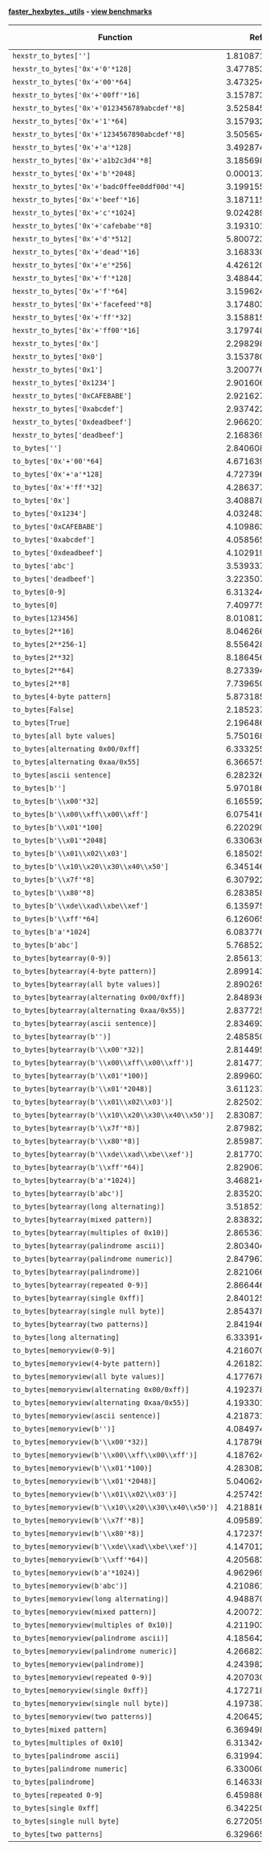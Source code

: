 #### [faster_hexbytes._utils](https://github.com/BobTheBuidler/faster-hexbytes/blob/master/faster_hexbytes/_utils.py) - [view benchmarks](https://github.com/BobTheBuidler/faster-hexbytes/blob/master/benchmarks/test__utils_benchmarks.py)

| Function | Reference Mean | Faster Mean | % Change | Speedup (%) | x Faster | Faster |
|----------|---------------|-------------|----------|-------------|----------|--------|
| `hexstr_to_bytes['']` | 1.8108716109507284e-05 | 1.072953506463328e-05 | 40.75% | 68.77% | 1.69x | ✅ |
| `hexstr_to_bytes['0x'+'0'*128]` | 3.477853093027143e-05 | 2.134695480977104e-05 | 38.62% | 62.92% | 1.63x | ✅ |
| `hexstr_to_bytes['0x'+'00'*64]` | 3.4732543679357386e-05 | 2.1221180074638576e-05 | 38.90% | 63.67% | 1.64x | ✅ |
| `hexstr_to_bytes['0x'+'00ff'*16]` | 3.157873784693238e-05 | 1.8192123289786923e-05 | 42.39% | 73.58% | 1.74x | ✅ |
| `hexstr_to_bytes['0x'+'0123456789abcdef'*8]` | 3.525845229823845e-05 | 2.082314740675848e-05 | 40.94% | 69.32% | 1.69x | ✅ |
| `hexstr_to_bytes['0x'+'1'*64]` | 3.1579329084849564e-05 | 1.8312339417318836e-05 | 42.01% | 72.45% | 1.72x | ✅ |
| `hexstr_to_bytes['0x'+'1234567890abcdef'*8]` | 3.5056540486883796e-05 | 2.1165520123982964e-05 | 39.62% | 65.63% | 1.66x | ✅ |
| `hexstr_to_bytes['0x'+'a'*128]` | 3.49287494195988e-05 | 2.1287539169906995e-05 | 39.05% | 64.08% | 1.64x | ✅ |
| `hexstr_to_bytes['0x'+'a1b2c3d4'*8]` | 3.185698664990902e-05 | 1.8281794042996916e-05 | 42.61% | 74.26% | 1.74x | ✅ |
| `hexstr_to_bytes['0x'+'b'*2048]` | 0.00013744273892649875 | 0.00011884439365400451 | 13.53% | 15.65% | 1.16x | ✅ |
| `hexstr_to_bytes['0x'+'badc0ffee0ddf00d'*4]` | 3.199155056953397e-05 | 1.841690685471494e-05 | 42.43% | 73.71% | 1.74x | ✅ |
| `hexstr_to_bytes['0x'+'beef'*16]` | 3.1871150713902886e-05 | 1.825076950359168e-05 | 42.74% | 74.63% | 1.75x | ✅ |
| `hexstr_to_bytes['0x'+'c'*1024]` | 9.024289594262732e-05 | 7.190635060936371e-05 | 20.32% | 25.50% | 1.26x | ✅ |
| `hexstr_to_bytes['0x'+'cafebabe'*8]` | 3.19310137024219e-05 | 1.8237492039379318e-05 | 42.88% | 75.08% | 1.75x | ✅ |
| `hexstr_to_bytes['0x'+'d'*512]` | 5.800723082588783e-05 | 4.082969024960506e-05 | 29.61% | 42.07% | 1.42x | ✅ |
| `hexstr_to_bytes['0x'+'dead'*16]` | 3.1683305095766123e-05 | 1.8495778271077177e-05 | 41.62% | 71.30% | 1.71x | ✅ |
| `hexstr_to_bytes['0x'+'e'*256]` | 4.4261201864336894e-05 | 2.783576306930417e-05 | 37.11% | 59.01% | 1.59x | ✅ |
| `hexstr_to_bytes['0x'+'f'*128]` | 3.4884470128319426e-05 | 2.1125807424977293e-05 | 39.44% | 65.13% | 1.65x | ✅ |
| `hexstr_to_bytes['0x'+'f'*64]` | 3.159624528509172e-05 | 1.8250096630324273e-05 | 42.24% | 73.13% | 1.73x | ✅ |
| `hexstr_to_bytes['0x'+'facefeed'*8]` | 3.1748030176567864e-05 | 1.8350213477570096e-05 | 42.20% | 73.01% | 1.73x | ✅ |
| `hexstr_to_bytes['0x'+'ff'*32]` | 3.158815574740083e-05 | 1.819649584898684e-05 | 42.39% | 73.59% | 1.74x | ✅ |
| `hexstr_to_bytes['0x'+'ff00'*16]` | 3.179748785762551e-05 | 1.8167401189431703e-05 | 42.87% | 75.02% | 1.75x | ✅ |
| `hexstr_to_bytes['0x']` | 2.298298246447314e-05 | 1.0683129269606998e-05 | 53.52% | 115.13% | 2.15x | ✅ |
| `hexstr_to_bytes['0x0']` | 3.153780989321959e-05 | 1.868174251724141e-05 | 40.76% | 68.82% | 1.69x | ✅ |
| `hexstr_to_bytes['0x1']` | 3.2007765643142155e-05 | 1.8974342768234374e-05 | 40.72% | 68.69% | 1.69x | ✅ |
| `hexstr_to_bytes['0x1234']` | 2.9016069626678522e-05 | 1.6431613751268333e-05 | 43.37% | 76.59% | 1.77x | ✅ |
| `hexstr_to_bytes['0xCAFEBABE']` | 2.921627644405063e-05 | 1.6256215638285292e-05 | 44.36% | 79.72% | 1.80x | ✅ |
| `hexstr_to_bytes['0xabcdef']` | 2.937422894326973e-05 | 1.631260719885842e-05 | 44.47% | 80.07% | 1.80x | ✅ |
| `hexstr_to_bytes['0xdeadbeef']` | 2.9662014702520155e-05 | 1.6313537795389213e-05 | 45.00% | 81.82% | 1.82x | ✅ |
| `hexstr_to_bytes['deadbeef']` | 2.1683696702414743e-05 | 1.4442618121960187e-05 | 33.39% | 50.14% | 1.50x | ✅ |
| `to_bytes['']` | 2.8406081504686926e-05 | 1.212071815779389e-05 | 57.33% | 134.36% | 2.34x | ✅ |
| `to_bytes['0x'+'00'*64]` | 4.6716391777960806e-05 | 2.319346964340516e-05 | 50.35% | 101.42% | 2.01x | ✅ |
| `to_bytes['0x'+'a'*128]` | 4.7273962279218805e-05 | 2.2773025159909116e-05 | 51.83% | 107.59% | 2.08x | ✅ |
| `to_bytes['0x'+'ff'*32]` | 4.2863771256961514e-05 | 2.0218519120147183e-05 | 52.83% | 112.00% | 2.12x | ✅ |
| `to_bytes['0x']` | 3.408878069748809e-05 | 1.2334688490893812e-05 | 63.82% | 176.37% | 2.76x | ✅ |
| `to_bytes['0x1234']` | 4.0324834741976484e-05 | 1.7572703709852513e-05 | 56.42% | 129.47% | 2.29x | ✅ |
| `to_bytes['0xCAFEBABE']` | 4.10986371145335e-05 | 1.7918040683352798e-05 | 56.40% | 129.37% | 2.29x | ✅ |
| `to_bytes['0xabcdef']` | 4.0585657657671104e-05 | 1.7885805718051142e-05 | 55.93% | 126.92% | 2.27x | ✅ |
| `to_bytes['0xdeadbeef']` | 4.102919062199696e-05 | 1.7976496729520054e-05 | 56.19% | 128.24% | 2.28x | ✅ |
| `to_bytes['abc']` | 3.539337044074583e-05 | 1.9672726154367137e-05 | 44.42% | 79.91% | 1.80x | ✅ |
| `to_bytes['deadbeef']` | 3.223507688764388e-05 | 1.5670468820973864e-05 | 51.39% | 105.71% | 2.06x | ✅ |
| `to_bytes[0-9]` | 6.313244733892376e-06 | 3.383372814606704e-06 | 46.41% | 86.60% | 1.87x | ✅ |
| `to_bytes[0]` | 7.409775995660785e-05 | 3.067360631720152e-05 | 58.60% | 141.57% | 2.42x | ✅ |
| `to_bytes[123456]` | 8.010812341907212e-05 | 3.486891585363576e-05 | 56.47% | 129.74% | 2.30x | ✅ |
| `to_bytes[2**16]` | 8.046266538687848e-05 | 3.4373396956017574e-05 | 57.28% | 134.08% | 2.34x | ✅ |
| `to_bytes[2**256-1]` | 8.556428307886735e-05 | 4.037964824218906e-05 | 52.81% | 111.90% | 2.12x | ✅ |
| `to_bytes[2**32]` | 8.186456138853784e-05 | 3.670436395753801e-05 | 55.16% | 123.04% | 2.23x | ✅ |
| `to_bytes[2**64]` | 8.27339440074337e-05 | 3.833373528682107e-05 | 53.67% | 115.83% | 2.16x | ✅ |
| `to_bytes[2**8]` | 7.739650178943448e-05 | 3.367216378785691e-05 | 56.49% | 129.85% | 2.30x | ✅ |
| `to_bytes[4-byte pattern]` | 5.87318545109898e-06 | 3.532373211153483e-06 | 39.86% | 66.27% | 1.66x | ✅ |
| `to_bytes[False]` | 2.1852371492268608e-05 | 4.213642715326131e-06 | 80.72% | 418.61% | 5.19x | ✅ |
| `to_bytes[True]` | 2.19648616523232e-05 | 4.366722412375634e-06 | 80.12% | 403.01% | 5.03x | ✅ |
| `to_bytes[all byte values]` | 5.750168122981936e-06 | 3.474973735864405e-06 | 39.57% | 65.47% | 1.65x | ✅ |
| `to_bytes[alternating 0x00/0xff]` | 6.333255896356944e-06 | 3.384083309576267e-06 | 46.57% | 87.15% | 1.87x | ✅ |
| `to_bytes[alternating 0xaa/0x55]` | 6.3665756345667486e-06 | 3.381626329505373e-06 | 46.88% | 88.27% | 1.88x | ✅ |
| `to_bytes[ascii sentence]` | 6.2823266978538725e-06 | 3.6714145931930532e-06 | 41.56% | 71.11% | 1.71x | ✅ |
| `to_bytes[b'']` | 5.970186354967672e-06 | 3.5961475162989274e-06 | 39.76% | 66.02% | 1.66x | ✅ |
| `to_bytes[b'\\x00'*32]` | 6.165592547049623e-06 | 3.7231993259240725e-06 | 39.61% | 65.60% | 1.66x | ✅ |
| `to_bytes[b'\\x00\\xff\\x00\\xff']` | 6.0754166416466165e-06 | 3.6257780966561048e-06 | 40.32% | 67.56% | 1.68x | ✅ |
| `to_bytes[b'\\x01'*100]` | 6.220290347293189e-06 | 3.4234982832629264e-06 | 44.96% | 81.69% | 1.82x | ✅ |
| `to_bytes[b'\\x01'*2048]` | 6.330636000138178e-06 | 3.5289006021602926e-06 | 44.26% | 79.39% | 1.79x | ✅ |
| `to_bytes[b'\\x01\\x02\\x03']` | 6.185025316451305e-06 | 3.623057815000184e-06 | 41.42% | 70.71% | 1.71x | ✅ |
| `to_bytes[b'\\x10\\x20\\x30\\x40\\x50']` | 6.345146929425563e-06 | 3.384053023119839e-06 | 46.67% | 87.50% | 1.88x | ✅ |
| `to_bytes[b'\\x7f'*8]` | 6.307922119478078e-06 | 3.2902904791661006e-06 | 47.84% | 91.71% | 1.92x | ✅ |
| `to_bytes[b'\\x80'*8]` | 6.283858599481755e-06 | 3.385716400166712e-06 | 46.12% | 85.60% | 1.86x | ✅ |
| `to_bytes[b'\\xde\\xad\\xbe\\xef']` | 6.1359750750656236e-06 | 3.476498530048304e-06 | 43.34% | 76.50% | 1.76x | ✅ |
| `to_bytes[b'\\xff'*64]` | 6.126065218502575e-06 | 3.51859567736766e-06 | 42.56% | 74.11% | 1.74x | ✅ |
| `to_bytes[b'a'*1024]` | 6.08377644413553e-06 | 3.470039212531075e-06 | 42.96% | 75.32% | 1.75x | ✅ |
| `to_bytes[b'abc']` | 5.76852269797698e-06 | 3.720980215930264e-06 | 35.50% | 55.03% | 1.55x | ✅ |
| `to_bytes[bytearray(0-9)]` | 2.8561318893861434e-05 | 1.3792796688536417e-05 | 51.71% | 107.07% | 2.07x | ✅ |
| `to_bytes[bytearray(4-byte pattern)]` | 2.8991437853431247e-05 | 1.3978918096930204e-05 | 51.78% | 107.39% | 2.07x | ✅ |
| `to_bytes[bytearray(all byte values)]` | 2.8902652661265275e-05 | 1.3819960098487067e-05 | 52.18% | 109.14% | 2.09x | ✅ |
| `to_bytes[bytearray(alternating 0x00/0xff)]` | 2.8489362183707827e-05 | 1.3758298560882817e-05 | 51.71% | 107.07% | 2.07x | ✅ |
| `to_bytes[bytearray(alternating 0xaa/0x55)]` | 2.83772519964677e-05 | 1.3805372085383965e-05 | 51.35% | 105.55% | 2.06x | ✅ |
| `to_bytes[bytearray(ascii sentence)]` | 2.834693533539934e-05 | 1.3875575398365717e-05 | 51.05% | 104.29% | 2.04x | ✅ |
| `to_bytes[bytearray(b'')]` | 2.485850054079193e-05 | 1.2420811536799517e-05 | 50.03% | 100.14% | 2.00x | ✅ |
| `to_bytes[bytearray(b'\\x00'*32)]` | 2.8144954603180046e-05 | 1.386911952345976e-05 | 50.72% | 102.93% | 2.03x | ✅ |
| `to_bytes[bytearray(b'\\x00\\xff\\x00\\xff')]` | 2.8147714773469372e-05 | 1.3911624392784609e-05 | 50.58% | 102.33% | 2.02x | ✅ |
| `to_bytes[bytearray(b'\\x01'*100)]` | 2.8996036789705873e-05 | 1.4101294277125372e-05 | 51.37% | 105.63% | 2.06x | ✅ |
| `to_bytes[bytearray(b'\\x01'*2048)]` | 3.611237452090361e-05 | 1.9636911707679116e-05 | 45.62% | 83.90% | 1.84x | ✅ |
| `to_bytes[bytearray(b'\\x01\\x02\\x03')]` | 2.8250212868733876e-05 | 1.4044834519068884e-05 | 50.28% | 101.14% | 2.01x | ✅ |
| `to_bytes[bytearray(b'\\x10\\x20\\x30\\x40\\x50')]` | 2.8308717510961365e-05 | 1.402994553374833e-05 | 50.44% | 101.77% | 2.02x | ✅ |
| `to_bytes[bytearray(b'\\x7f'*8)]` | 2.879822728573937e-05 | 1.362057750138126e-05 | 52.70% | 111.43% | 2.11x | ✅ |
| `to_bytes[bytearray(b'\\x80'*8)]` | 2.8598779280414334e-05 | 1.3973387319479566e-05 | 51.14% | 104.67% | 2.05x | ✅ |
| `to_bytes[bytearray(b'\\xde\\xad\\xbe\\xef')]` | 2.8177032904409735e-05 | 1.3879138481326223e-05 | 50.74% | 103.02% | 2.03x | ✅ |
| `to_bytes[bytearray(b'\\xff'*64)]` | 2.8290679793749143e-05 | 1.4105866394510276e-05 | 50.14% | 100.56% | 2.01x | ✅ |
| `to_bytes[bytearray(b'a'*1024)]` | 3.4682146538512625e-05 | 1.8943544543982268e-05 | 45.38% | 83.08% | 1.83x | ✅ |
| `to_bytes[bytearray(b'abc')]` | 2.8352038386506405e-05 | 1.4153787434714731e-05 | 50.08% | 100.31% | 2.00x | ✅ |
| `to_bytes[bytearray(long alternating)]` | 3.518521414978128e-05 | 1.8799311711945177e-05 | 46.57% | 87.16% | 1.87x | ✅ |
| `to_bytes[bytearray(mixed pattern)]` | 2.838322518030291e-05 | 1.407872655537458e-05 | 50.40% | 101.60% | 2.02x | ✅ |
| `to_bytes[bytearray(multiples of 0x10)]` | 2.8653612058621225e-05 | 1.3957903398204689e-05 | 51.29% | 105.29% | 2.05x | ✅ |
| `to_bytes[bytearray(palindrome ascii)]` | 2.8034044553015058e-05 | 1.390489300763532e-05 | 50.40% | 101.61% | 2.02x | ✅ |
| `to_bytes[bytearray(palindrome numeric)]` | 2.8479671468884014e-05 | 1.4042896177350062e-05 | 50.69% | 102.80% | 2.03x | ✅ |
| `to_bytes[bytearray(palindrome)]` | 2.821066448750178e-05 | 1.3758763689599568e-05 | 51.23% | 105.04% | 2.05x | ✅ |
| `to_bytes[bytearray(repeated 0-9)]` | 2.8664469979540998e-05 | 1.4230124035279283e-05 | 50.36% | 101.44% | 2.01x | ✅ |
| `to_bytes[bytearray(single 0xff)]` | 2.8401256567866244e-05 | 1.4127525183492144e-05 | 50.26% | 101.03% | 2.01x | ✅ |
| `to_bytes[bytearray(single null byte)]` | 2.854378304017952e-05 | 1.3715347607249224e-05 | 51.95% | 108.12% | 2.08x | ✅ |
| `to_bytes[bytearray(two patterns)]` | 2.84194651974342e-05 | 1.3882449365777375e-05 | 51.15% | 104.72% | 2.05x | ✅ |
| `to_bytes[long alternating]` | 6.333914520372551e-06 | 3.531768998088399e-06 | 44.24% | 79.34% | 1.79x | ✅ |
| `to_bytes[memoryview(0-9)]` | 4.216070589255035e-05 | 1.6789183869491977e-05 | 60.18% | 151.12% | 2.51x | ✅ |
| `to_bytes[memoryview(4-byte pattern)]` | 4.261823207581377e-05 | 1.7526210875170774e-05 | 58.88% | 143.17% | 2.43x | ✅ |
| `to_bytes[memoryview(all byte values)]` | 4.177678816628457e-05 | 1.763786769308451e-05 | 57.78% | 136.86% | 2.37x | ✅ |
| `to_bytes[memoryview(alternating 0x00/0xff)]` | 4.192378485711202e-05 | 1.6610228150189433e-05 | 60.38% | 152.40% | 2.52x | ✅ |
| `to_bytes[memoryview(alternating 0xaa/0x55)]` | 4.193301159378282e-05 | 1.6718718370914558e-05 | 60.13% | 150.81% | 2.51x | ✅ |
| `to_bytes[memoryview(ascii sentence)]` | 4.218731950817407e-05 | 1.6835557107338123e-05 | 60.09% | 150.58% | 2.51x | ✅ |
| `to_bytes[memoryview(b'')]` | 4.0849748530397396e-05 | 1.4729471253375882e-05 | 63.94% | 177.33% | 2.77x | ✅ |
| `to_bytes[memoryview(b'\\x00'*32)]` | 4.178796631546478e-05 | 1.6671135165739163e-05 | 60.11% | 150.66% | 2.51x | ✅ |
| `to_bytes[memoryview(b'\\x00\\xff\\x00\\xff')]` | 4.187624798291816e-05 | 1.681192726821208e-05 | 59.85% | 149.09% | 2.49x | ✅ |
| `to_bytes[memoryview(b'\\x01'*100)]` | 4.283082610610419e-05 | 1.7311299175694957e-05 | 59.58% | 147.42% | 2.47x | ✅ |
| `to_bytes[memoryview(b'\\x01'*2048)]` | 5.0406241627620315e-05 | 2.3805468711523387e-05 | 52.77% | 111.74% | 2.12x | ✅ |
| `to_bytes[memoryview(b'\\x01\\x02\\x03')]` | 4.2574253113576826e-05 | 1.7068190163113205e-05 | 59.91% | 149.44% | 2.49x | ✅ |
| `to_bytes[memoryview(b'\\x10\\x20\\x30\\x40\\x50')]` | 4.218816240208931e-05 | 1.6825183092837047e-05 | 60.12% | 150.74% | 2.51x | ✅ |
| `to_bytes[memoryview(b'\\x7f'*8)]` | 4.095897268787583e-05 | 1.6858674225700176e-05 | 58.84% | 142.95% | 2.43x | ✅ |
| `to_bytes[memoryview(b'\\x80'*8)]` | 4.17237507982478e-05 | 1.673978853122123e-05 | 59.88% | 149.25% | 2.49x | ✅ |
| `to_bytes[memoryview(b'\\xde\\xad\\xbe\\xef')]` | 4.147012073754908e-05 | 1.6800966368166974e-05 | 59.49% | 146.83% | 2.47x | ✅ |
| `to_bytes[memoryview(b'\\xff'*64)]` | 4.2056837095537003e-05 | 1.6917647180973096e-05 | 59.77% | 148.60% | 2.49x | ✅ |
| `to_bytes[memoryview(b'a'*1024)]` | 4.962969022899208e-05 | 2.2632837409482258e-05 | 54.40% | 119.28% | 2.19x | ✅ |
| `to_bytes[memoryview(b'abc')]` | 4.210861382343769e-05 | 1.7250375590328674e-05 | 59.03% | 144.10% | 2.44x | ✅ |
| `to_bytes[memoryview(long alternating)]` | 4.948870200274808e-05 | 2.2821022538730543e-05 | 53.89% | 116.86% | 2.17x | ✅ |
| `to_bytes[memoryview(mixed pattern)]` | 4.200721196656227e-05 | 1.7680451679586393e-05 | 57.91% | 137.59% | 2.38x | ✅ |
| `to_bytes[memoryview(multiples of 0x10)]` | 4.211903381850065e-05 | 1.6920204643854485e-05 | 59.83% | 148.93% | 2.49x | ✅ |
| `to_bytes[memoryview(palindrome ascii)]` | 4.185642119950413e-05 | 1.687371589872684e-05 | 59.69% | 148.06% | 2.48x | ✅ |
| `to_bytes[memoryview(palindrome numeric)]` | 4.2668238474919904e-05 | 1.686421437853214e-05 | 60.48% | 153.01% | 2.53x | ✅ |
| `to_bytes[memoryview(palindrome)]` | 4.2439820542103994e-05 | 1.6770502655806186e-05 | 60.48% | 153.06% | 2.53x | ✅ |
| `to_bytes[memoryview(repeated 0-9)]` | 4.207030309610119e-05 | 1.755542666534358e-05 | 58.27% | 139.64% | 2.40x | ✅ |
| `to_bytes[memoryview(single 0xff)]` | 4.172718653103497e-05 | 1.712737133686334e-05 | 58.95% | 143.63% | 2.44x | ✅ |
| `to_bytes[memoryview(single null byte)]` | 4.197387600707414e-05 | 1.726933526431106e-05 | 58.86% | 143.05% | 2.43x | ✅ |
| `to_bytes[memoryview(two patterns)]` | 4.2064523566006314e-05 | 1.6879767667756747e-05 | 59.87% | 149.20% | 2.49x | ✅ |
| `to_bytes[mixed pattern]` | 6.369498591436948e-06 | 3.82241587910462e-06 | 39.99% | 66.64% | 1.67x | ✅ |
| `to_bytes[multiples of 0x10]` | 6.3134242390508075e-06 | 3.537523789030211e-06 | 43.97% | 78.47% | 1.78x | ✅ |
| `to_bytes[palindrome ascii]` | 6.31994765676623e-06 | 3.4117271311370175e-06 | 46.02% | 85.24% | 1.85x | ✅ |
| `to_bytes[palindrome numeric]` | 6.330060725996011e-06 | 3.5671873199186265e-06 | 43.65% | 77.45% | 1.77x | ✅ |
| `to_bytes[palindrome]` | 6.1463385094174565e-06 | 3.6263390178473107e-06 | 41.00% | 69.49% | 1.69x | ✅ |
| `to_bytes[repeated 0-9]` | 6.459886450517052e-06 | 3.570522771163701e-06 | 44.73% | 80.92% | 1.81x | ✅ |
| `to_bytes[single 0xff]` | 6.34225064835968e-06 | 3.597512703859527e-06 | 43.28% | 76.30% | 1.76x | ✅ |
| `to_bytes[single null byte]` | 6.272059081271775e-06 | 3.659259066119072e-06 | 41.66% | 71.40% | 1.71x | ✅ |
| `to_bytes[two patterns]` | 6.329665299134493e-06 | 3.568472140075206e-06 | 43.62% | 77.38% | 1.77x | ✅ |

